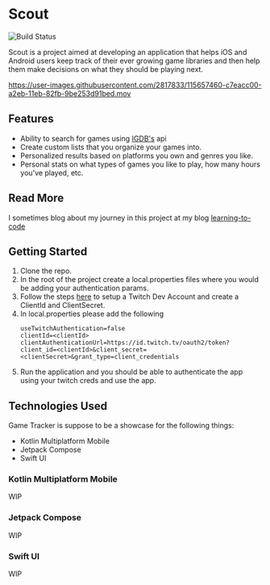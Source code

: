 # Scout 

![Build Status](https://github.com/abhishekdewan101/GameTracker/actions/workflows/android.yml/badge.svg)


Scout is a project aimed at developing an application that helps iOS and Android users keep track of their ever growing game libraries and then help them make decisions on what they should be playing next.


https://user-images.githubusercontent.com/2817833/115657460-c7eacc00-a2eb-11eb-82fb-9be253d91bed.mov



## Features

- Ability to search for games using [IGDB's](https://api-docs.igdb.com/) api
- Create custom lists that you organize your games into.
- Personalized results based on platforms you own and genres you like.
- Personal stats on what types of games you like to play, how many hours you've played, etc.

## Read More

I sometimes blog about my journey in this project at my blog [learning-to-code](https://abhishekdewan101.github.io/learning-to-code/)

## Getting Started
1. Clone the repo.
2. In the root of the project create a local.properties files where you would be adding your authentication params.
3. Follow the steps [here](https://api-docs.igdb.com/#account-creation) to setup a Twitch Dev Account and create a ClientId and ClientSecret.
4. In local.properties please add the following
    ```
    useTwitchAuthentication=false
    clientId=<clientId>
    clientAuthenticationUrl=https://id.twitch.tv/oauth2/token?client_id=<clientId>&client_secret=<clientSecret>&grant_type=client_credentials
    ```
5. Run the application and you should be able to authenticate the app using your twitch creds and use the app.

## Technologies Used

Game Tracker is suppose to be a showcase for the following things:

- Kotlin Multiplatform Mobile
- Jetpack Compose
- Swift UI

### Kotlin Multiplatform Mobile

WIP

### Jetpack Compose

WIP

### Swift UI

WIP
